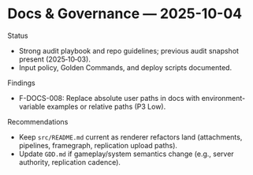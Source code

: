 # Docs & Governance — 2025-10-04

Status
- Strong audit playbook and repo guidelines; previous audit snapshot present (2025‑10‑03).
- Input policy, Golden Commands, and deploy scripts documented.

Findings
- F-DOCS-008: Replace absolute user paths in docs with environment-variable examples or relative paths (P3 Low).

Recommendations
- Keep `src/README.md` current as renderer refactors land (attachments, pipelines, framegraph, replication upload paths).
- Update `GDD.md` if gameplay/system semantics change (e.g., server authority, replication cadence).


